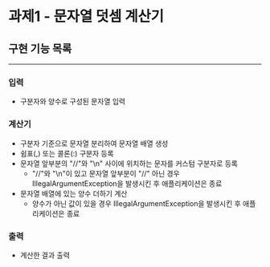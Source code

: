 # 과제1 - 문자열 덧셈 계산기
## 구현 기능 목록
<hr>

### 입력
- 구분자와 양수로 구성된 문자열 입력

### 계산기
- 구분자 기준으로 문자열 분리하여 문자열 배열 생성
- 쉼표(,) 또는 콜론(:) 구분자 등록
- 문자열 앞부분의 "//"와 "\n" 사이에 위치하는 문자를 커스텀 구분자로 등록
  - "//"와 "\n"이 있고 문자열 앞부분이 "//" 아닌 경우 IllegalArgumentException을 발생시킨 후 애플리케이션은 종료
- 문자열 배열에 있는 양수 더하기 계산
    - 양수가 아닌 값이 있을 경우 IllegalArgumentException을 발생시킨 후 애플리케이션은 종료

### 출력
- 계산한 결과 출력